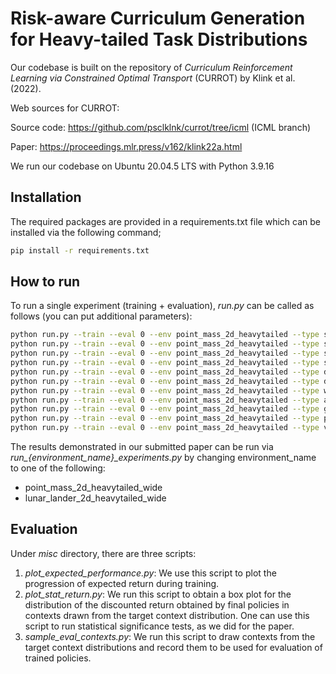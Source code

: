 # Risk-aware Curriculum Generation for Heavy-tailed Task Distributions

Our codebase is built on the repository of _Curriculum Reinforcement Learning via Constrained Optimal Transport_ (CURROT) by Klink et al. (2022).

Web sources for CURROT:

Source code: https://github.com/psclklnk/currot/tree/icml (ICML branch)

Paper: https://proceedings.mlr.press/v162/klink22a.html

We run our codebase on Ubuntu 20.04.5 LTS with Python 3.9.16

## Installation

The required packages are provided in a requirements.txt file which can be installed via the following command;
```bash
pip install -r requirements.txt
```

## How to run
To run a single experiment (training + evaluation), *run.py* can be called as follows (you can put additional parameters):
```bash
python run.py --train --eval 0 --env point_mass_2d_heavytailed --type self_paced_with_cem --target_type wide --DIST_TYPE cauchy --seed 1 # RACGEN
python run.py --train --eval 0 --env point_mass_2d_heavytailed --type self_paced_with_cem --target_type wide --DIST_TYPE gaussian --seed 1 # RACGEN-N
python run.py --train --eval 0 --env point_mass_2d_heavytailed --type self_paced --target_type wide --DIST_TYPE cauchy --seed 1 # SPDL
python run.py --train --eval 0 --env point_mass_2d_heavytailed --type self_paced --target_type wide --DIST_TYPE gaussian --seed 1 # SPDL-N
python run.py --train --eval 0 --env point_mass_2d_heavytailed --type default_with_cem --target_type wide --seed 1 # Default-CEM
python run.py --train --eval 0 --env point_mass_2d_heavytailed --type default --target_type wide --seed 1 # Default
python run.py --train --eval 0 --env point_mass_2d_heavytailed --type wasserstein --target_type wide --seed 1 # CURROT
python run.py --train --eval 0 --env point_mass_2d_heavytailed --type alp_gmm --target_type wide --seed 1 # ALP-GMM
python run.py --train --eval 0 --env point_mass_2d_heavytailed --type goal_gan --target_type wide --seed 1 # GoalGAN
python run.py --train --eval 0 --env point_mass_2d_heavytailed --type plr --target_type wide --seed 1 # PLR
python run.py --train --eval 0 --env point_mass_2d_heavytailed --type vds --target_type wide --seed 1 # VDS
```
The results demonstrated in our submitted paper can be run via *run_{environment_name}_experiments.py* by changing environment_name to one of the following:
- point_mass_2d_heavytailed_wide
- lunar_lander_2d_heavytailed_wide


## Evaluation
Under *misc* directory, there are three scripts:
1) *plot_expected_performance.py*: We use this script to plot the progression of expected return during training.
3) *plot_stat_return.py*: We run this script to obtain a box plot for the distribution of the discounted return obtained by final policies in contexts drawn from the target context distribution. One can use this script to run statistical significance tests, as we did for the paper.
4) *sample_eval_contexts.py*: We run this script to draw contexts from the target context distributions and record them to be used for evaluation of trained policies.